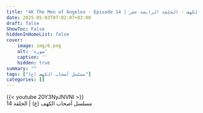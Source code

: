 ```yaml
---
title: "4K The Men of Angelos - Episode 14 | مسلسل أصحاب الكهف - الحلقة الرابعة عشر"
date: 2025-05-03T07:02:07+03:00
draft: false
ShowToc: False
hiddenInHomeList: false
cover:
    image: img/6.png
    alt: 'صورة'
    caption: ''
    hidden: true
summary: ""
tags: ["مسلسل أصحاب الكهف (ع)"]
categories: []
---
```


{{< youtube 20Y3NyJNVNI >}}
<br>
مسلسل أصحاب الكهف (ع) | الحلقة 14
